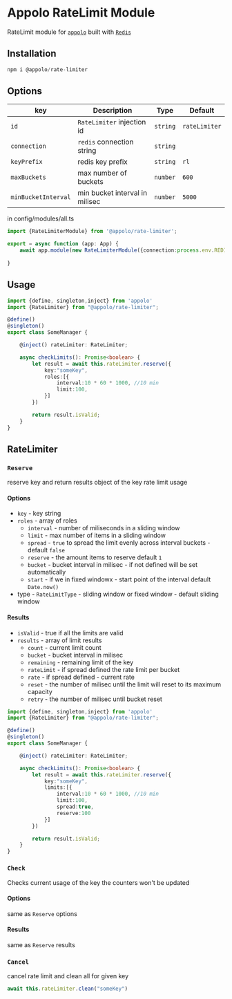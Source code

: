# Appolo RateLimit Module

RateLimit module for [`appolo`](https://github.com/shmoop207/appolo) built with [`Redis`](https://redis.io/)

## Installation

```typescript
npm i @appolo/rate-limiter
```

## Options
| key | Description | Type | Default
| --- | --- | --- | --- |
| `id` | `RateLimiter` injection id | `string`|  `rateLimiter`|
| `connection`| `redis` connection string|  `string`|
| `keyPrefix`| redis key prefix|  `string`| `rl`
| `maxBuckets`| max number of buckets|  `number`| `600`
| `minBucketInterval`| min bucket interval in milisec|  `number`| `5000`


in config/modules/all.ts

```typescript
import {RateLimiterModule} from '@appolo/rate-limiter';

export = async function (app: App) {
    await app.module(new RateLimiterModule({connection:process.env.REDIS}));
    
}
```

## Usage
```typescript
import {define, singleton,inject} from 'appolo'
import {RateLimiter} from "@appolo/rate-limiter";

@define()
@singleton()
export class SomeManager {

    @inject() rateLimiter: RateLimiter;

    async checkLimits(): Promise<boolean> {
        let result = await this.rateLimiter.reserve({
            key:"someKey",
            roles:[{
                interval:10 * 60 * 1000, //10 min
                limit:100,
            }]
        })

        return result.isValid;
    }
}

```

## RateLimiter

### `Reserve`
reserve key and return results object of the key rate limit usage 
#### Options
- `key` - key string
- `roles` - array of roles
    - `interval` -  number of miliseconds in a sliding window
    - `limit` -  max number of items in a sliding window
    - `spread` - `true` to spread the limit evenly across interval buckets -  default `false`
    - `reserve` - the amount items to reserve default `1`
    - `bucket` - bucket interval in milisec - if not defined will be set automatically
    - `start` - if we in fixed windowx - start point of the interval default `Date.now()`
- type - `RateLimitType`  - sliding window or fixed window - default sliding window

#### Results 
- `isValid` - true if all the limits are valid
- `results` - array of limit results
    - `count` -  current limit count
    - `bucket` -  bucket interval in milisec
    - `remaining` -  remaining limit of the key
    - `rateLimit` -  if spread defined the rate limit per bucket
    - `rate` - if spread defined  - current rate
    - `reset` - the number of milisec until the limit will reset to its maximum capacity
    - `retry` - the number of milisec until bucket reset

```typescript
import {define, singleton,inject} from 'appolo'
import {RateLimiter} from "@appolo/rate-limiter";

@define()
@singleton()
export class SomeManager {

    @inject() rateLimiter: RateLimiter;

    async checkLimits(): Promise<boolean> {
        let result = await this.rateLimiter.reserve({
            key:"someKey",
            limits:[{
                interval:10 * 60 * 1000, //10 min
                limit:100,
                spread:true,
                reserve:100
            }]
        })

        return result.isValid;
    }
}

```

### `Check`
Checks current usage of the key the counters won't be updated
#### Options
same as `Reserve` options
#### Results  
same as `Reserve` results

### `Cancel`
cancel rate limit and clean all for given key
```typescript
await this.rateLimiter.clean("someKey")
```
